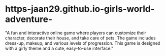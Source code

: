 # https-jaan29.github.io-girls-world-adventure-
 "A fun and interactive online game where players can customize their character, decorate their house, and take care of pets. The game includes dress-up, makeup, and various levels of progression. This game is designed with a girly theme and a cute, easy-to-use interface." 

